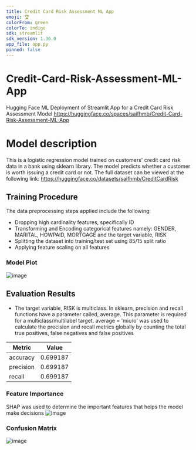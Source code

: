 ```yaml
---
title: Credit Card Risk Assessment ML App
emoji: 🏆
colorFrom: green
colorTo: indigo
sdk: streamlit
sdk_version: 1.36.0
app_file: app.py
pinned: false
---
```

# Credit-Card-Risk-Assessment-ML-App
Hugging Face ML Deployment of Streamlit App for a Credit Card Risk Assessment Model https://huggingface.co/spaces/saifhmb/Credit-Card-Risk-Assessment-ML-App

# Model description

This is a logistic regression model trained on customers' credit card risk data in a bank using sklearn library.
The model predicts whether a customer is worth issuing a credit card or not. The full dataset can be viewed at the following link: https://huggingface.co/datasets/saifhmb/CreditCardRisk


## Training Procedure

The data preprocessing steps applied include the following:
- Dropping high cardinality features, specifically ID
- Transforming and Encoding categorical features namely: GENDER, MARITAL, HOWPAID, MORTGAGE and the target variable, RISK
- Splitting the dataset into training/test set using 85/15 split ratio
- Applying feature scaling on all features
### Model Plot
![image](https://github.com/saifhmb/Credit-Card-Risk-Assessment-ML-App/assets/111028776/99b017ed-4771-462e-8e15-37e454b983be)



## Evaluation Results
- The target variable, RISK is multiclass. In sklearn, precision and recall functions have a parameter called,
average. This parameter is required for a multiclass/multilabel target. average = 'micro' was used to calculate
the precision and recall metrics globally by counting the total true positives, false negatives and false positives

| Metric    |    Value |
|-----------|----------|
| accuracy  | 0.699187 |
| precision | 0.699187 |
| recall    | 0.699187 |

### Feature Importance
SHAP was used to determine the important features that helps the model make decisions
![image](https://github.com/saifhmb/Credit-Card-Risk-Assessment-ML-App/assets/111028776/b25f372b-f024-4d4c-96b9-187bcdb37a57)


### Confusion Matrix
![image](https://github.com/saifhmb/Credit-Card-Risk-Assessment-ML-App/assets/111028776/66449d90-6a41-4510-93b7-56e496e13140)


